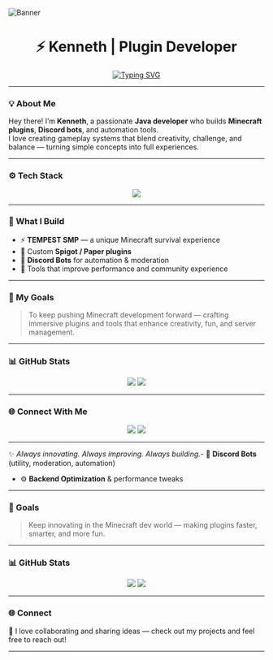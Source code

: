 <!-- Banner -->
![Banner](https://i.imgur.com/EYVjE4Y.png) <!-- Replace this with your actual banner URL once uploaded -->

<h1 align="center">⚡ Kenneth | Plugin Developer</h1>

<!-- Animated Typing Effect -->
<p align="center">
  <a href="https://github.com/DenverCoder1/readme-typing-svg">
    <img src="https://readme-typing-svg.herokuapp.com?font=Fira+Code&pause=1000&color=A682FF&center=true&vCenter=true&width=450&lines=Minecraft+Plugin+Developer;Discord+Bot+Creator;Automation+Enthusiast;Creator+of+TEMPEST+SMP;Always+Learning+%26+Building!" alt="Typing SVG" />
  </a>
</p>

---

### 💡 About Me
Hey there! I’m **Kenneth**, a passionate **Java developer** who builds **Minecraft plugins**, **Discord bots**, and automation tools.  
I love creating gameplay systems that blend creativity, challenge, and balance — turning simple concepts into full experiences.  

---

### ⚙️ Tech Stack
<p align="center">
  <img src="https://skillicons.dev/icons?i=java,gradle,maven,idea,git,github,discord,bots,replit" />
</p>

---

### 🧱 What I Build
- ⚡ **TEMPEST SMP** — a unique Minecraft survival experience  
- 🧩 Custom **Spigot / Paper plugins**  
- 🤖 **Discord Bots** for automation & moderation  
- 🧠 Tools that improve performance and community experience  

---

### 🚀 My Goals
> To keep pushing Minecraft development forward — crafting immersive plugins and tools that enhance creativity, fun, and server management.

---

### 📊 GitHub Stats
<p align="center">
  <img src="https://github-readme-stats.vercel.app/api?username=Kenneth28483&show_icons=true&theme=tokyonight" />
  <img src="https://github-readme-streak-stats.herokuapp.com/?user=Kenneth28483&theme=tokyonight" />
</p>

---

### 🌐 Connect With Me
<p align="center">
  <a href="https://discord.gg/"><img src="https://img.shields.io/badge/Join%20My%20Discord-5865F2?style=for-the-badge&logo=discord&logoColor=white"/></a>
  <a href="https://github.com/Kenneth28483"><img src="https://img.shields.io/badge/GitHub-181717?style=for-the-badge&logo=github&logoColor=white"/></a>
</p>

---

✨ *Always innovating. Always improving. Always building.*- 🤖 **Discord Bots** (utility, moderation, automation)  
- ⚙️ **Backend Optimization** & performance tweaks  

---

### 🚀 Goals
> Keep innovating in the Minecraft dev world — making plugins faster, smarter, and more fun.  

---

### 📊 GitHub Stats
<p align="center">
  <img src="https://github-readme-stats.vercel.app/api?username=Kenneth28483&show_icons=true&theme=tokyonight" />
  <img src="https://github-readme-streak-stats.herokuapp.com/?user=Kenneth28483&theme=tokyonight" />
</p>

---

### 🌐 Connect
💬 I love collaborating and sharing ideas — check out my projects and feel free to reach out!  

---
